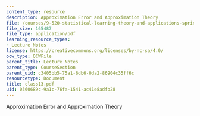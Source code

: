 ```yaml
---
content_type: resource
description: Approximation Error and Approximation Theory
file: /courses/9-520-statistical-learning-theory-and-applications-spring-2003/0360689c9a1c76fa1541ac41e8adfb28_class13.pdf
file_size: 165487
file_type: application/pdf
learning_resource_types:
- Lecture Notes
license: https://creativecommons.org/licenses/by-nc-sa/4.0/
ocw_type: OCWFile
parent_title: Lecture Notes
parent_type: CourseSection
parent_uid: c3405bb5-75a1-6db6-0da2-86904c35ff6c
resourcetype: Document
title: class13.pdf
uid: 0360689c-9a1c-76fa-1541-ac41e8adfb28
---
```

Approximation Error and Approximation Theory